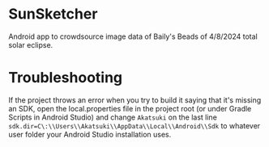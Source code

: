 # SunSketcher
Android app to crowdsource image data of Baily's Beads of 4/8/2024 total solar eclipse.

# Troubleshooting
If the project throws an error when you try to build it saying that it's missing an SDK, open the local.properties file in the project root (or under Gradle Scripts in Android Studio) and change `Akatsuki` on the last line `sdk.dir=C\:\\Users\\Akatsuki\\AppData\\Local\\Android\\Sdk` to whatever user folder your Android Studio installation uses.
